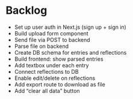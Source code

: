 # Backlog

- Set up user auth in Next.js (sign up + sign in)
- Build upload form component
- Send file via POST to backend
- Parse file on backend
- Create DB schema for entries and reflections
- Build frontend: show parsed entries
- Add textbox under each entry
- Connect reflections to DB
- Enable edit/delete on reflections
- Add export route to download as file
- Add “clear all data” button

